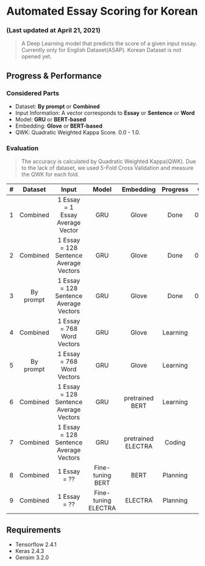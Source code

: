 # Automated Essay Scoring for Korean
### (Last updated at April 21, 2021)
> A Deep Learning model that predicts the score of a given input essay. 
> Currently only for English Dataset(ASAP). Korean Dataset is not opened yet.

## Progress \& Performance
### Considered Parts
 - Dataset: **By prompt** or **Combined**
 - Input Information: A vector corresponds to **Essay** or **Sentence** or **Word**
 - Model: **GRU** or **BERT-based**
 - Embedding: **Glove** or **BERT-based**
 - QWK: Quadratic Weighted Kappa Score. 0.0 \- 1.0.
### Evaluation
> The accuracy is calculated by Quadratic Weighted Kappa(QWK).
> Due to the lack of dataset, we used 5-Fold Cross Validation and measure the QWK for each fold.

| \# | Dataset | <center>Input</center> | <center>Model</center> | <center>Embedding</center> | <center>Progress</center> | <center>QWK</center> |
|:---:|:---:|:---:|:---:|:---:|:---:|:---:|
| 1 | Combined | 1 Essay = 1 Essay Average Vector | GRU | Glove | Done | 0.6427 |
| 2 | Combined | 1 Essay = 128 Sentence Average Vectors | GRU | Glove | Done | 0.7594 |
| 3 | By prompt | 1 Essay = 128 Sentence Average Vectors | GRU | Glove | Done | 0.7594 |
| 4 | Combined | 1 Essay = 768 Word Vectors| GRU | Glove | Learning |
| 5 | By prompt | 1 Essay = 768 Word Vectors| GRU | Glove | Learning |
| 6 | Combined | 1 Essay = 128 Sentence Average Vectors | GRU | pretrained BERT | Learning |
| 7 | Combined | 1 Essay = 128 Sentence Average Vectors | GRU | pretrained ELECTRA | Coding |
| 8 | Combined | 1 Essay = ?? | Fine-tuning BERT | BERT | Planning |
| 9 | Combined | 1 Essay = ?? | Fine-tuning ELECTRA | ELECTRA | Planning |

## Requirements
 - Tensorflow 2.4.1
 - Keras 2.4.3
 - Gensim 3.2.0